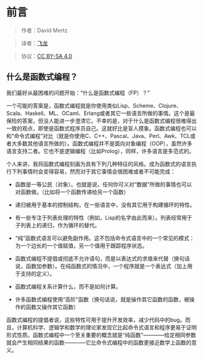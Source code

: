 # 前言

> 作者：David Mertz

> 译者：[飞龙](https://github.com/wizardforcel)

> 协议：[CC BY-SA 4.0](http://creativecommons.org/licenses/by-sa/4.0/)

## 什么是函数式编程？

我们最好从最困难的问题开始：“什么是函数式编程（FP）？”

一个可能的答案是，函数式编程就是你使用类似Lisp、Scheme、Clojure、Scala、Haskell、ML、OCaml、Erlang或者其它一些语言所做的事情。这个是最保险的答案，但没人能进一步澄清它。不幸的是，对于什么是函数式编程很难得出一致的观点，即使是函数式程序员自己。这就好比是盲人摸象。函数式编程也可以和“命令式编程”对比（就是你使用C、C++、Pascal、Java、Perl、Awk、TCL或者大多数其他语言所做的）。函数式编程并不是面向对象编程（OOP），虽然许多语言支持二者。它也不是逻辑编程（比如Prolog），同样，许多语言是多范式的。

个人来讲，我将函数式编程刻画为具有下列几种特征的风格。成为函数式的语言执行下列事情时会变得容易，然而对于其它事情会很困难或者不可能完成：

+ 函数是一等公民（对象）。也就是说，任何你可义对“数据”所做的事情也可以对函数做。（比如将一个函数传递给另一个函数）

+ 递归被用于基本的控制结构，在一些语言中，没有其它用于构建循环的特性。

+ 有一些专注于列表处理的特性（例如，Lisp的名字由此而来）。列表经常用于子列表上的递归，作为循环的替代。

+ “纯”函数式语言可以避免副作用。这不包括命令式语言中的一个常见的模式：为一个边长的一个值赋值，另一个值用于跟踪程序状态。

+ 函数式编程不提倡或彻底不允许语句，而是以表达式的求值来代替（换句话说，函数加参数）。在纯函数式的情况中，一个程序就是一个表达式（加上用于支持的定义）。

+ 函数式编程关系计算什么，而不是如何计算。

+ 许多函数式编程使用“高阶”函数（换句话说，就是操作其它函数的函数，被操作的函数又操作其它函数）

函数式编程的提倡者说，这些特性可用于提升开发效率，减少代码中的bug。而且，计算机科学、逻辑学和数学的理论家发现它比起命令式语言和程序更易于证明形式性质。函数式编程中一个至关重要的概念就是“纯函数”————给定相同参数就会产生相同结果的函数————它比命令式编程中的函数更接近数学上函数的意义。

